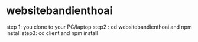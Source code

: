 # websitebandienthoai
step 1: you clone to your PC/laptop
step2 : cd websitebandienthoai and npm install
step3: cd client and npm install
